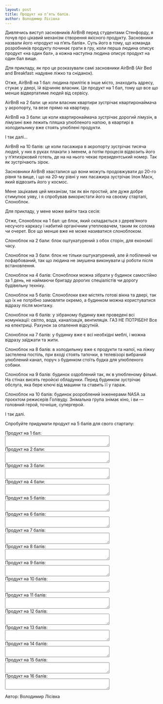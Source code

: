 ```yaml
---
layout: post
title: Продукт на пʼять балів.
author: Володимир Лісівка
---
```


Дивлячись виступ засновників AirBnB перед студентами Стенфорду, я почув
про цікавий механізм створення якісного продукту. Засновники назвали його
«продукт на пʼять балів». Суть його в тому, що команда розробників
продукту починає грати в гру, коли перша людина описує продукт «на один
бал», а кожна наступна людина описує продукт на один бал вище.

Для прикладу, як про це розказували самі засновники AirBnB (Air Bed and
Breakfast: надувне ліжко та сніданок).

Отже, AirBnB на 1 бал: людина прилітіє в інше місто, знаходить адресу, стукає
у двері, їй відчиняє власник. Це продукт на 1 бал, тому що все що менше
відвертатиме людей від сервісу.

AirBnB на 2 бали: це коли власник квартири зустрічає квартиронаймача у
аєропорту, та везе прямо на квартиру.

AirBnB на 3 бали: це коли квартиронаймача зустрічає дорогий лімузін, в
лімузині вже лежить пляшка улюбленого напою, в квартирі в холодильнику
вже стоять улюблені продукти.

І так далі...

AirBnB на 10 балів: це коли пасажира в аєропорту зустрічає тисяча людей,
у них в руках плакати з іменем, а потім процесія відвозить його у
пʼятизірковий готель, де на на нього чекає президентський номер. Так як
зустрічають зірок.

Засновники AirBnB хвасталися що вони можуть продовжувати до 20-го рівня
та вище, і що на 20-му рівні у них пасажира зустрічає Ілон Маск, який
відвозить його у космос.

Мене зацікавив цей механізм, так як він простий, але дуже добре стимулює
уяву, і я спробував використати його на своєму стартапі, Слоноблок.

Для прикладу, у мене може вийти така сесія:

Отже, Слоноблок на 1 бал: це блок, який складається з деревʼяного
несучого каркасу і набитий органічним утеплювачем, таким як солома чи
очерет. Все що менше вже не може називатися слоноблоком.

Слоноблок на 2 бали: блок оштукатурений з обох сторін, для економії часу.

Слоноблок на 3 бали: блок не тільки оштукатурений, але й побілений чи
пофарбований, так що людина не змушена виконувати ці роботи після
встановлення.

Слоноблок на 4 балів: Слоноблоки можна зібрати у будинок самостійно за 1
день, не наймаючи бригаду дорогих спеціалістів чи дорогу будівельну
техніку.

Слоноблок на 5 балів: Слоноблоки вже містять готові вікна та двері, так
що їх не потрібно замовляти окремо, а будинком можна користуватися
відразу після монтажу.

Слоноблок на 6 балів: у зібраному будинку вже проведені всі комунікації:
світло, вода, каналізація, вентиляція. ГАЗ НЕ ПОТРІБЕН! Все на електриці.
Рахунок за опалення відсутній.

Слоноблок на 7 балів: у будинку вже є всі необхідні меблі, і можна
відразу заїджати та жити.

Слоноблок на 8 балів: в холодильнку вже є продукти та напої, на ліжку
застелена постіль, при вході стоять тапочки, в телевізорі вибраний
улюблений канал, поруч з будинком стоїть будка для улюбленого собаки.

Слоноблок на 9 балів: будинок оздоблений так, як в улюбленому фільмі. На
стінах висять геройскі обладунки. Перед будинком зустрічає обслуга, яка
бере ключі від машини та ставить її у гараж.

Слоноблок на 10 балів: будинок розроблений інженерами NASA за проєктом
режисерів Голівуду. Знімальна група знімає кіно, і ви — головний герой,
точніше, супергерой.

І так далі.

Спробуйте придумати продукт на 5 балів для свого стартапу:

<formgroup>
<label for="product_1_star">Продукт на 1 бал:</label><br>
<textarea id="product_1_star" rows="2" cols="40"></textarea><br>
<label for="product_2_star">Продукт на 2 бали:</label><br>
<textarea id="product_2_star" rows="2" cols="40"></textarea><br>
<label for="product_3_star">Продукт на 3 бали:</label><br>
<textarea id="product_3_star" rows="2" cols="40"></textarea><br>
<label for="product_4_star">Продукт на 4 бали:</label><br>
<textarea id="product_4_star" rows="2" cols="40"></textarea><br>
<label for="product_5_star">Продукт на 5 балів:</label><br>
<textarea id="product_5_star" rows="2" cols="40"></textarea><br>
<label for="product_6_star">Продукт на 6 балів:</label><br>
<textarea id="product_6_star" rows="2" cols="40"></textarea><br>
<label for="product_7_star">Продукт на 7 балів:</label><br>
<textarea id="product_7_star" rows="2" cols="40"></textarea><br>
<label for="product_8_star">Продукт на 8 балів:</label><br>
<textarea id="product_8_star" rows="2" cols="40"></textarea><br>
<label for="product_9_star">Продукт на 9 балів:</label><br>
<textarea id="product_9_star" rows="2" cols="40"></textarea><br>
<label for="product_10_star">Продукт на 10 балів:</label><br>
<textarea id="product_10_star" rows="2" cols="40"></textarea><br>
<label for="product_11_star">Продукт на 11 балів:</label><br>
<textarea id="product_11_star" rows="2" cols="40"></textarea><br>
<label for="product_12_star">Продукт на 12 балів:</label><br>
<textarea id="product_12_star" rows="2" cols="40"></textarea><br>
<label for="product_13_star">Продукт на 13 балів:</label><br>
<textarea id="product_13_star" rows="2" cols="40"></textarea><br>
<label for="product_14_star">Продукт на 14 балів:</label><br>
<textarea id="product_14_star" rows="2" cols="40"></textarea><br>
<label for="product_15_star">Продукт на 15 балів:</label><br>
<textarea id="product_15_star" rows="2" cols="40"></textarea><br>
<label for="product_16_star">Продукт на 16 балів:</label><br>
<textarea id="product_16_star" rows="2" cols="40"></textarea><br>
</formgroup>

Автор: Володимир Лісівка
